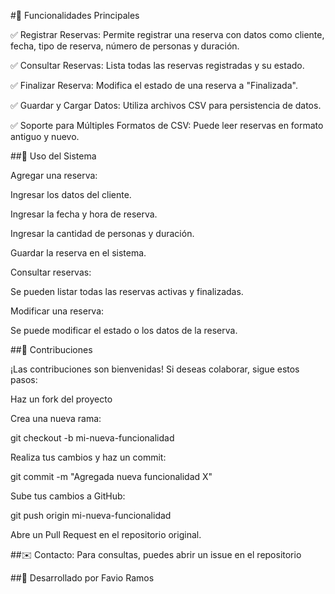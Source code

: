 #📌 Funcionalidades Principales

✅ Registrar Reservas: Permite registrar una reserva con datos como cliente, fecha, tipo de reserva, número de personas y duración.

✅ Consultar Reservas: Lista todas las reservas registradas y su estado.

✅ Finalizar Reserva: Modifica el estado de una reserva a "Finalizada".

✅ Guardar y Cargar Datos: Utiliza archivos CSV para persistencia de datos.

✅ Soporte para Múltiples Formatos de CSV: Puede leer reservas en formato antiguo y nuevo.

##📖 Uso del Sistema

Agregar una reserva:

Ingresar los datos del cliente.

Ingresar la fecha y hora de reserva.

Ingresar la cantidad de personas y duración.

Guardar la reserva en el sistema.

Consultar reservas:

Se pueden listar todas las reservas activas y finalizadas.

Modificar una reserva:

Se puede modificar el estado o los datos de la reserva.

##🤝 Contribuciones

¡Las contribuciones son bienvenidas! Si deseas colaborar, sigue estos pasos:

Haz un fork del proyecto

Crea una nueva rama:

git checkout -b mi-nueva-funcionalidad

Realiza tus cambios y haz un commit:

git commit -m "Agregada nueva funcionalidad X"

Sube tus cambios a GitHub:

git push origin mi-nueva-funcionalidad

Abre un Pull Request en el repositorio original.

##✉️ Contacto: Para consultas, puedes abrir un issue en el repositorio

##🎯 Desarrollado por Favio Ramos
